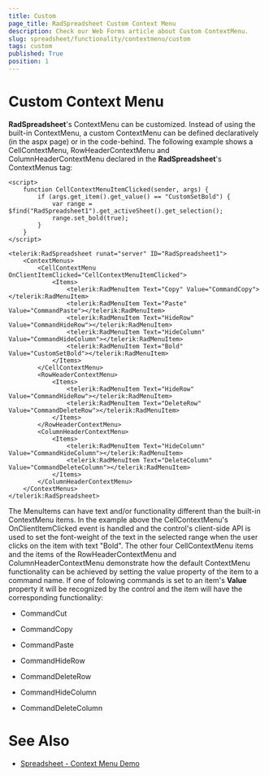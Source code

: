 ```yaml
---
title: Custom
page_title: RadSpreadsheet Custom Context Menu
description: Check our Web Forms article about Custom ContextMenu.
slug: spreadsheet/functionality/contextmenu/custom
tags: custom
published: True
position: 1
---
```


# Custom Context Menu

**RadSpreadsheet**'s ContextMenu can be customized. Instead of using the built-in ContextMenu, a custom ContextMenu can be defined declaratively (in the aspx page) or in the code-behind. The following example shows a CellContextMenu, RowHeaderContextMenu and ColumnHeaderContextMenu declared in the **RadSpreadsheet**'s ContextMenus tag: 

````ASPNET
<script>
    function CellContextMenuItemClicked(sender, args) {
        if (args.get_item().get_value() == "CustomSetBold") {
            var range = $find("RadSpreadsheet1").get_activeSheet().get_selection();
            range.set_bold(true);
        }
    }
</script>

<telerik:RadSpreadsheet runat="server" ID="RadSpreadsheet1">
    <ContextMenus>
        <CellContextMenu OnClientItemClicked="CellContextMenuItemClicked">
            <Items>
                <telerik:RadMenuItem Text="Copy" Value="CommandCopy"></telerik:RadMenuItem>
                <telerik:RadMenuItem Text="Paste" Value="CommandPaste"></telerik:RadMenuItem>
                <telerik:RadMenuItem Text="HideRow" Value="CommandHideRow"></telerik:RadMenuItem>
                <telerik:RadMenuItem Text="HideColumn" Value="CommandHideColumn"></telerik:RadMenuItem>
                <telerik:RadMenuItem Text="Bold" Value="CustomSetBold"></telerik:RadMenuItem>
            </Items>
        </CellContextMenu>
        <RowHeaderContextMenu>
            <Items>
                <telerik:RadMenuItem Text="HideRow" Value="CommandHideRow"></telerik:RadMenuItem>
                <telerik:RadMenuItem Text="DeleteRow" Value="CommandDeleteRow"></telerik:RadMenuItem>
            </Items>
        </RowHeaderContextMenu>
        <ColumnHeaderContextMenu>
            <Items>
                <telerik:RadMenuItem Text="HideColumn" Value="CommandHideColumn"></telerik:RadMenuItem>
                <telerik:RadMenuItem Text="DeleteColumn" Value="CommandDeleteColumn"></telerik:RadMenuItem>
            </Items>
        </ColumnHeaderContextMenu>
    </ContextMenus>
</telerik:RadSpreadsheet>
````

The MenuItems can have text and/or functionality different than the built-in ContextMenu items. In the example above the CellContextMenu's OnClientItemClicked event is handled and the control's client-side API is used to set the font-weight of the text in the selected range when the user clicks on the item with text "Bold". The other four CellContextMenu items and the items of the RowHeaderContextMenu and ColumnHeaderContextMenu demonstrate how the default ContextMenu functionality can be achieved by setting the value property of the item to a command name. If one of folowing commands is set to an item's **Value** property it will be recognized by the control and the item will have the corresponding functionality:

* CommandCut

* CommandCopy

* CommandPaste

* CommandHideRow

* CommandDeleteRow

* CommandHideColumn

* CommandDeleteColumn

# See Also

* [Spreadsheet - Context Menu Demo](https://demos.telerik.com/aspnet-ajax/spreadsheet/examples/contextmenu/defaultcs.aspx)

